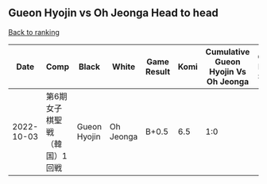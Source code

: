 ## Gueon Hyojin vs Oh Jeonga Head to head

[Back to ranking](../../index.md)




| **Date** | **Comp** | **Black** | **White** | **Game Result** | **Komi** | **Cumulative Gueon Hyojin Vs Oh Jeonga** | **Gueon Hyojin Streak** | **Oh Jeonga Streak** | 
| --- | --- | --- | --- | --- | --- | --- | --- | --- |
| 2022-10-03 | 第6期女子棋聖戦（韓国）1回戦 | Gueon Hyojin | Oh Jeonga | B+0.5 | 6.5 | 1:0 | 1 | 0 |




